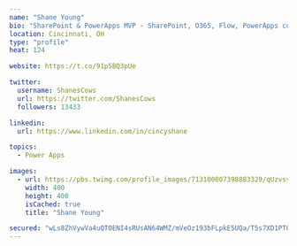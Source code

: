 ```yaml
---
name: "Shane Young"
bio: "SharePoint & PowerApps MVP - SharePoint, O365, Flow, PowerApps consulting? @PowerApps911 | Pure Snark? You found it."
location: Cincinnati, OH
type: "profile"
heat: 124

website: https://t.co/91p5BQ3pUe

twitter:
  username: ShanesCows
  url: https://twitter.com/ShanesCows
  followers: 13433

linkedin:
  url: https://www.linkedin.com/in/cincyshane

topics:
  - Power Apps

images:
  - url: https://pbs.twimg.com/profile_images/713100007398883329/qUzvsvQ3_400x400.jpg
    width: 400
    height: 400
    isCached: true
    title: "Shane Young"

secured: "wLs8ZhVywVa4uQTOENI4sRUsAN64WMZ/mVeOz193bFLpkE5UQa/T5s7XD1PT85BxAyV1HIne1peiiGNqkyVN7ix2SDo42w3yHISF/qRK1S1XyMwofYaFZC+q2bY9fCrQOV4m8q/c8QOLHeqPJsfxYLIDPofeywaQu/wE/DxHfpMuaNCHJkvsXRCltXr3OcGfuxAs5R8HL3bg4aUVBBTY8N0Gd97csC5zhImTl8lc8qh19+aD/zt+mesGwBJjaTx4anb+rePLBFCzI/viIw1Ue6rEGbg2be7p2v25W0x73yGprASiOMNRqOf93lgw4/Shfboaft2w6Z5bqveZBtmQeTwl0hi6k9kxUNon4n6FmfO0Vq73L7sCOUP4noD8kBPQWlspfaEGtOQcbdiTw+6s8mz9Za4WRdhvFxP0/kXuxsI=;fABDPmcbfEk4toyX27737g=="
---
```


